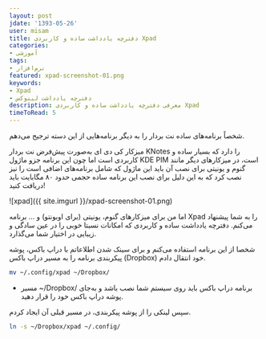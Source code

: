 ```yaml
---
layout: post
jdate: '1393-05-26'
user: misam
title: دفترچه یادداشت ساده و کاربردی Xpad
categories:
- آموزشی
tags:
- نرم‌افزار
featured: xpad-screenshot-01.png
keywords:
- Xpad
- دفترچه یادداشت لینوکس
description: معرفی دفترچه یادداشت ساده و کاربردی Xpad
timeToRead: 5
---
```


شخصاً برنامه‌های ساده نت بردار را به دیگر برنامه‌هایی از این دسته ترجیح می‌دهم.

میزکار کی دی ای به‌صورت پیش‌فرض نت بردار KNotes را دارد که بسیار ساده و کاربردی است اما چون این برنامه جزو ماژول KDE PIM است، در میزکارهای دیگر مانند گنوم و یونیتی برای نصب آن باید این ماژول که شامل برنامه‌های اضافی است را نیز نصب کرد که به این دلیل برای نصب این برنامه ساده حجمی حدود ۸۰ مگابایت باید دریافت کنید!

![xpad]({{ site.imgurl }}/xpad-screenshot-01.png)

اما من برای میزکارهای گنوم، یونیتی (برای اوبونتو) و ... برنامه Xpad را به شما پیشنهاد می‌کنم. دفترچه یادداشت ساده و کاربردی که امکانات نسبتا خوبی را در عین سادگی و زیبایی در اختیار شما می‌گذارد.

شخصا از این برنامه استفاده می‌کنم و برای سینک شدن اطلاعاتم با دراپ باکس، پوشه پیکربندی برنامه را به مسیر دراپ باکس (Dropbox) خود انتقال دادم.

```sh
mv ~/.config/xpad ~/Dropbox/
```

* برنامه دراپ باکس باید روی سیستم شما نصب باشد و به‌جای <span dir="ltr">~/Dropbox/</span> مسیر پوشه دراپ باکس خود را قرار دهید.

سپس لینکی را از پوشه پیکربندی، در مسیر قبلی آن ایجاد کردم.

```sh
ln -s ~/Dropbox/xpad ~/.config/
```